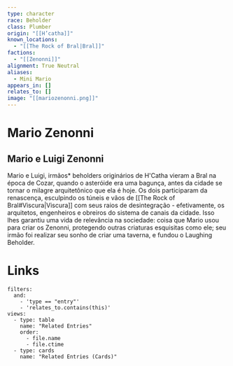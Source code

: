 ```yaml
---
type: character
race: Beholder
class: Plumber
origin: "[[H’catha]]"
known_locations:
  - "[[The Rock of Bral|Bral]]"
factions:
  - "[[Zenonni]]"
alignment: True Neutral
aliases:
  - Mini Mario
appears_in: []
relates_to: []
image: "[[mariozenonni.png]]"
---
```

# Mario Zenonni

## Mario e Luigi Zenonni
Mario e Luigi, irmãos* beholders originários de H'Catha vieram a Bral na época de Cozar, quando o asteróide era uma bagunça, antes da cidade se tornar o milagre arquitetônico que ela é hoje. Os dois participaram da renascença, esculpindo os túneis e vãos de [[The Rock of Bral#Viscura|Viscura]] com seus raios de desintegração - efetivamente, os arquitetos, engenheiros e obreiros do sistema de canais da cidade. Isso lhes garantiu uma vida de relevância na sociedade: coisa que Mario usou para criar os Zenonni, protegendo outras criaturas esquisitas como ele; seu irmão foi realizar seu sonho de criar uma taverna, e fundou o Laughing Beholder.

<!-- DYNAMIC:related-entries -->

# Links

```base
filters:
  and:
    - 'type == "entry"'
    - 'relates_to.contains(this)'
views:
  - type: table
    name: "Related Entries"
    order:
	  - file.name
      - file.ctime
  - type: cards
    name: "Related Entries (Cards)"
```

<!-- /DYNAMIC -->
